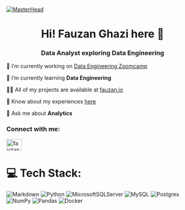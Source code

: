 [![MasterHead](https://nielseniq.com/wp-content/uploads/sites/4/2021/02/data-science-icon-animation-banner-clockwise-4.gif)](https://rishavchanda.io)

<h1 align="center">Hi! Fauzan Ghazi here 👋</h1>
<h3 align="center">Data Analyst exploring Data Engineering</h3>

🔭 I’m currently working on [Data Engineering Zoomcamp](https://github.com/DataTalksClub/data-engineering-zoomcamp/tree/main)

🌱 I’m currently learning **Data Engineering**

👨‍💻 All of my projects are available at [fauzan.io](fauzan.io)

📄 Know about my experiences [here](https://fauzanghazi.notion.site/Resume-f0d5b3feeafb460eba538fe565575efd)

💬 Ask me about **Analytics**

<h3 align="left">Connect with me:</h3>
<p align="left">
<a href="https://linkedin.com/in/fauzan-ghazi" target="blank"><img align="center" src="https://raw.githubusercontent.com/rahuldkjain/github-profile-readme-generator/master/src/images/icons/Social/linked-in-alt.svg" alt="fauzan-ghazi" height="30" width="40" /></a>
</p>

# 💻 Tech Stack:
![Markdown](https://img.shields.io/badge/markdown-%23000000.svg?style=flat&logo=markdown&logoColor=white)
![Python](https://img.shields.io/badge/python-3670A0?style=flat&logo=python&logoColor=ffdd54)
![MicrosoftSQLServer](https://img.shields.io/badge/Microsoft%20SQL%20Server-CC2927?style=flat&logo=microsoft%20sql%20server&logoColor=white) 
![MySQL](https://img.shields.io/badge/mysql-%2300000f.svg?style=flat&logo=mysql&logoColor=white)
![Postgres](https://img.shields.io/badge/postgres-%23316192.svg?style=flat&logo=postgresql&logoColor=white) 
![NumPy](https://img.shields.io/badge/numpy-%23013243.svg?style=flat&logo=numpy&logoColor=white)
![Pandas](https://img.shields.io/badge/pandas-%23150458.svg?style=flat&logo=pandas&logoColor=white)
![Docker](https://img.shields.io/badge/docker-%230db7ed.svg?style=flat&logo=docker&logoColor=white)

